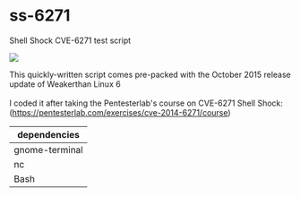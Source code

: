 # ss-6271
Shell Shock CVE-6271 test script

<a target="_blank" href="https://weaknetlabs.com/images/ss-6271.PNG"><img src="https://weaknetlabs.com/images/ss-6271.PNG"/></a>

This quickly-written script comes pre-packed with the October 2015 release update of Weakerthan Linux 6<br /><br />
I coded it after taking the Pentesterlab's course on CVE-6271 Shell Shock: <br /> (https://pentesterlab.com/exercises/cve-2014-6271/course)

|dependencies|
|------------|
|gnome-terminal|For spawning a shell|
|nc|For spawning a shell|
|Bash|Written in Bash syntax|
